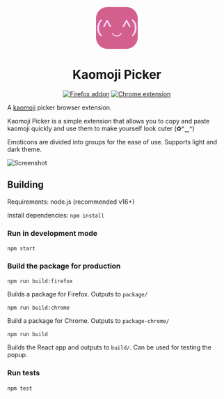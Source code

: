 <p align="center">
<img src="public/icon.png" width="96px" />
</p>


<h1 align="center">Kaomoji Picker</h1>


<p align="center">
<a href="https://addons.mozilla.org/en-US/firefox/addon/kaomoji-picker/"><img src="https://user-images.githubusercontent.com/585534/107280546-7b9b2a00-6a26-11eb-8f9f-f95932f4bfec.png" alt="Firefox addon"></a> 
<a href="https://chrome.google.com/webstore/detail/kaomoji-picker/daijnhkkklalelhfkhcjbcmhiedfnigk"><img src="https://user-images.githubusercontent.com/585534/107280622-91a8ea80-6a26-11eb-8d07-77c548b28665.png" alt="Chrome extension"></a>
</p>

A [kaomoji](https://en.wikipedia.org/wiki/Emoticon#Japanese_(kaomoji)) picker browser extension.

Kaomoji Picker is a simple extension that allows you to copy and paste kaomoji quickly and use them to make yourself look cuter (✿^‿^)

Emoticons are divided into groups for the ease of use. Supports light and dark theme.

![Screenshot](https://addons.mozilla.org/user-media/previews/full/267/267612.png)

## Building

Requirements: node.js (recommended v16+)

Install dependencies: `npm install`

### Run in development mode
```
npm start
```

### Build the package for production
```
npm run build:firefox
```
Builds a package for Firefox. Outputs to `package/`

```
npm run build:chrome
```
Build a package for Chrome. Outputs to `package-chrome/`

```
npm run build
```
Builds the React app and outputs to `build/`. Can be used for testing the popup.

### Run tests

```
npm test
```
